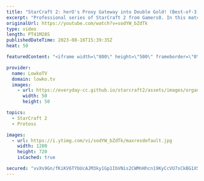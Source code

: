 ```yaml
---
title: "StarCraft 2: herO's Proxy Gateway into Double Gold! (Best-of-3)"
excerpt: "Professional series of StarCraft 2 from Gamers8. In this match between herO (Protoss) and HeroMarine (Terran) both players are very evenly matched. In the game on Royal Blood herO decides to open up with a Proxy Gateway, into Double Gold base proxy. HeroMarine scouts this, and desperately tries to stop"
originalUrl: https://youtube.com/watch?v=sodYW_bZdTk
type: video
length: PT41M28S
publishedDateTime: 2023-08-16T15:39:35Z
heat: 50

featuredContent: "<iframe width=\"800\" height=\"500\" frameborder=\"0\" src=\"https://www.youtube.com/embed/sodYW_bZdTk\" allow=\"accelerometer; autoplay; encrypted-media; gyroscope; picture-in-picture\" allowfullscreen></iframe>"

provider:
  name: LowkoTV
  domain: lowko.tv
  images:
    - url: https://everyday-cc.github.io/starcraft2/assets/images/organizations/lowko.tv-50x50.jpg
      width: 50
      height: 50

topics:
  - StarCraft 2
  - Protoss

images:
  - url: https://i.ytimg.com/vi/sodYW_bZdTk/maxresdefault.jpg
    width: 1280
    height: 720
    isCached: true

secured: "vvXs9Gn/fKiKV6TYbUcAJM3ky1Gp1IbVNis2CWMnHhcn19KyCcVU7sCkBG1XSBWSrwYmjdSoOUg7riGJJxiUGXx/+ShQh38QCb9i/cUuqJT8UyfaB5VfhEarcwd7Ju3kBPXN4f+8q+9tQh0CZonT9UFlQMRURMxHNTXVfjSIVeRqZBI/Eg5d10LxHNk4KATHIrA7jZRQUWpSLKoDCtjHi4ghn4U18rBckWe/7S7bK+2G4rVrjtFKNO4Td+vh9LTLkGDuteVuTs8HehtNz7WCZ8m2GKeeX0KuKQqbOL9rzUjEr915uJfXrJ6yicGt7rLqghr4fgkANt+N2QS9JIR0oubRhx04M66ktTj7Nm3a/P1YTjVD6n9hALfm1Gc+0WHjlnMtygL6T3qkAD+q+3sULVi5XP1hvbvD97U5Y6W89OU=;RBeaG+Uyy3+gHEDmDVGfVA=="
---
```


